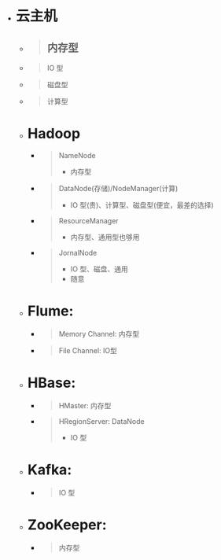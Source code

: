 - # 云主机
    - > 内存型
        > - 
    - > IO 型
    - > 磁盘型
    - > 计算型

    - # Hadoop
        - > NameNode
            > - 内存型
        - > DataNode(存储)/NodeManager(计算)
            > - IO 型(贵)、计算型、磁盘型(便宜，最差的选择)
        - > ResourceManager
            > - 内存型、通用型也够用
        - > JornalNode
            > - IO 型、磁盘、通用
            > - 随意

    - # Flume:
        - > Memory Channel: 内存型
        - > File Channel: IO型

    - # HBase:
        - > HMaster: 内存型
        - > HRegionServer: DataNode
            > - IO 型

    - # Kafka:
        - > IO 型

    - # ZooKeeper:
        - > 内存型








